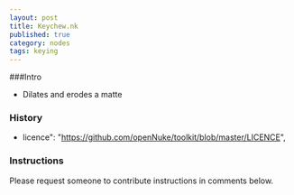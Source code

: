 ```yaml
---
layout: post
title: Keychew.nk
published: true
category: nodes
tags: keying
---
```


###Intro
- Dilates and erodes a matte

### History
- licence": "https://github.com/openNuke/toolkit/blob/master/LICENCE",

### Instructions
Please request someone to contribute instructions in comments below.
